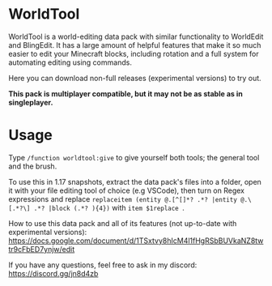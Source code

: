 # WorldTool

WorldTool is a world-editing data pack with similar functionality to WorldEdit and BlingEdit. It has a large amount of helpful features that make it so much easier to edit your Minecraft blocks, including rotation and a full system for automating editing using commands.

Here you can download non-full releases (experimental versions) to try out.

__This pack is multiplayer compatible, but it may not be as stable as in singleplayer.__

# Usage

Type `/function worldtool:give` to give yourself both tools; the general tool and the brush.

To use this in 1.17 snapshots, extract the data pack's files into a folder, open it with your file editing tool of choice (e.g VSCode), then turn on Regex expressions and replace `replaceitem (entity @.[^[]*? .*? |entity @.\[.*?\] .*? |block (.*? ){4})` with `item $1replace `.

How to use this data pack and all of its features (not up-to-date with experimental versions):
https://docs.google.com/document/d/1TSxtvy8hIcM4l1fHgRSbBUVkaNZ8twtr9cFbED7ynjw/edit

If you have any questions, feel free to ask in my discord:
https://discord.gg/jn8d4zb
